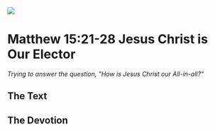 <img class="intro-right" src="/images/art-matthew.jpg">

# Matthew 15:21-28 Jesus Christ is Our Elector

*Trying to answer the question, "How is Jesus Christ our All-in-all?"*

## The Text

## The Devotion
